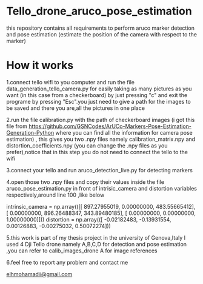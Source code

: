 # Tello_drone_aruco_pose_estimation
this repository contains all requirements to perform aruco marker detection and pose estimation (estimate the position of the camera with respect to the marker)

# How it works

1.connect tello wifi to you computer and run the file data_generation_tello_camera.py for easily taking as many pictures as you want (in this case from a checkerboard) by just pressing "c" and exit the programe by pressing "Esc".you just need to give a path for the images to be saved and there you are,all the pictures in one place


2.run the file calibration.py with the path of checkerboard images (i got this file from https://github.com/GSNCodes/ArUCo-Markers-Pose-Estimation-Generation-Python where you can find all the information for camera pose estimation)  , this gives you two .npy files namely calibration_matrix.npy and distortion_coefficients.npy (you can change the .npy files as you prefer),notice that in this step you do not need to connect the tello to the wifi

3.connect your tello and run aruco_detection_live.py for detecting markers

4.open those two .npy files and copy their values inside the file aruco_pose_estimation.py in front of intrisic_camera and distortion variables respectively,around line 100 ,like below 

intrinsic_camera = np.array(([[ 897.27955019,  0.00000000,  483.55665412],
 [ 0.00000000,  896.26488347,  343.89480185],
 [ 0.00000000,  0.00000000,  1.00000000]]))
distortion = np.array(([ -0.02182483,  -0.13931554,  0.00126883,  -0.00275032,  0.50072274]))


5.this work is part of my thesis project in the university of Genova,Italy 
I used 4 Dji Tello drone namely A,B,C,D for detection and pose estimation ,you can refer to calib_images_drone A for image references 


6.feel free to report any problem and contact me

elhmohamadii@gmail.com



